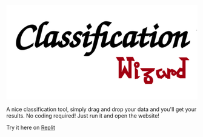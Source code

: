 ![image](Class_logo.png)

A nice classification tool, simply drag and drop your data and you'll get your results. No coding required! Just run it and open the website!

Try it here on [Replit](https://replit.com/@rosariomoscato/classificationwizard)
